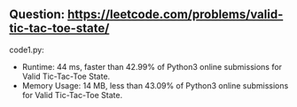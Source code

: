 ## Question: https://leetcode.com/problems/valid-tic-tac-toe-state/

code1.py:
* Runtime: 44 ms, faster than 42.99% of Python3 online submissions for Valid Tic-Tac-Toe State.
* Memory Usage: 14 MB, less than 43.09% of Python3 online submissions for Valid Tic-Tac-Toe State.